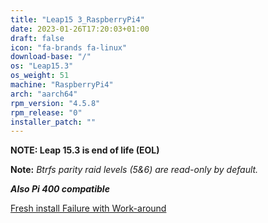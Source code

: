 ```yaml
---
title: "Leap15 3_RaspberryPi4"
date: 2023-01-26T17:20:03+01:00
draft: false
icon: "fa-brands fa-linux"
download-base: "/"
os: "Leap15.3"
os_weight: 51
machine: "RaspberryPi4"
arch: "aarch64"
rpm_version: "4.5.8"
rpm_release: "0"
installer_patch: ""
---
```


**NOTE: Leap 15.3 is end of life (EOL)**

**Note:** *Btrfs parity raid levels (5&6) are read-only by default.*

***Also Pi 400 compatible***

[Fresh install Failure with Work-around](https://github.com/rockstor/rockstor-core/issues/2516)